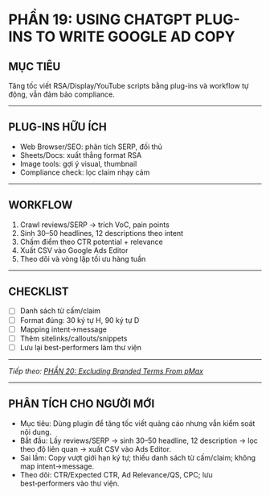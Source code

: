 # PHẦN 19: USING CHATGPT PLUG-INS TO WRITE GOOGLE AD COPY

## MỤC TIÊU
Tăng tốc viết RSA/Display/YouTube scripts bằng plug-ins và workflow tự động, vẫn đảm bảo compliance.

---

## PLUG-INS HỮU ÍCH
- Web Browser/SEO: phân tích SERP, đối thủ  
- Sheets/Docs: xuất thẳng format RSA  
- Image tools: gợi ý visual, thumbnail  
- Compliance check: lọc claim nhạy cảm

---

## WORKFLOW
1) Crawl reviews/SERP → trích VoC, pain points  
2) Sinh 30–50 headlines, 12 descriptions theo intent  
3) Chấm điểm theo CTR potential + relevance  
4) Xuất CSV vào Google Ads Editor  
5) Theo dõi và vòng lặp tối ưu hàng tuần

---

## CHECKLIST
- [ ] Danh sách từ cấm/claim  
- [ ] Format đúng: 30 ký tự H, 90 ký tự D  
- [ ] Mapping intent→message  
- [ ] Thêm sitelinks/callouts/snippets  
- [ ] Lưu lại best-performers làm thư viện

---

*Tiếp theo: [PHẦN 20: Excluding Branded Terms From pMax](../21_Part_20_Exclude_Brand_pMax.md)*

---

## PHÂN TÍCH CHO NGƯỜI MỚI
- Mục tiêu: Dùng plugin để tăng tốc viết quảng cáo nhưng vẫn kiểm soát nội dung.
- Bắt đầu: Lấy reviews/SERP → sinh 30–50 headline, 12 description → lọc theo độ liên quan → xuất CSV vào Ads Editor.
- Sai lầm: Copy vượt giới hạn ký tự; thiếu danh sách từ cấm/claim; không map intent→message.
- Theo dõi: CTR/Expected CTR, Ad Relevance/QS, CPC; lưu best‑performers vào thư viện.
